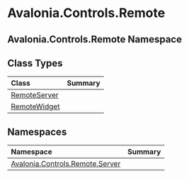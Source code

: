# Avalonia.Controls.Remote

## Avalonia.Controls.Remote Namespace

## Class Types <a id="ClassTypes"></a>

| Class | Summary |
| :--- | :--- |
| [RemoteServer](http://reference.avaloniaui.net/api/Avalonia.Controls.Remote/RemoteServer) |  |
| [RemoteWidget](http://reference.avaloniaui.net/api/Avalonia.Controls.Remote/RemoteWidget) |  |

## Namespaces <a id="Namespaces"></a>

| Namespace | Summary |
| :--- | :--- |
| [Avalonia.Controls.Remote.Server](avalonia-ui-framework-19.md) |  |

